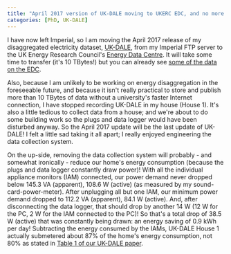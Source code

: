 ```yaml
---
title: "April 2017 version of UK-DALE moving to UKERC EDC, and no more data updates :("
categories: [PhD, UK-DALE]
---
```


I have now left Imperial, so I am moving the April 2017 release of my disaggregated electricity dataset, [UK-DALE](/data/), from my Imperial FTP server to the UK Energy Research Council's [Energy Data Centre](http://ukerc.rl.ac.uk/DC/).  It will take some time to transfer (it's 10 TBytes!) but you can already see [some of the data on the EDC](http://data.ukedc.rl.ac.uk/simplebrowse/edc/efficiency/residential/EnergyConsumption/Domestic/UK-DALE-2017).

Also, because I am unlikely to be working on energy disaggregation in the foreseeable future, and because it isn't really practical to store and publish more than 10 TBytes of data without a university's faster Internet connection, I have stopped recording UK-DALE in my house (House 1).  It's also a little tedious to collect data from a house; and we're about to do some building work so the plugs and data logger would have been disturbed anyway.  So the April 2017 update will be the last update of UK-DALE!  I felt a little sad taking it all apart; I really enjoyed engineering the data collection system.

On the up-side, removing the data collection system will probably - and somewhat ironically - reduce our home's energy consumption (because the plugs and data logger constantly draw power)!  With all the individual appliance monitors (IAM) connected, our power demand never dropped below 145.3 VA (apparent), 108.6 W (active) (as measured by my sound-card-power-meter).  After unplugging all but one IAM, our minimum power demand dropped to 112.2 VA (apparent), 84.1 W (active).  And, after disconnecting the data logger, that should drop by another 14 W (12 W for the PC, 2 W for the IAM connected to the PC)!  So that's a total drop of 38.5 W (active) that was constantly being drawn: an energy saving of 0.9 kWh per day!  Subtracting the energy consumed by the IAMs, UK-DALE House 1 actually submetered about 87% of the home's energy consumption, not 80% as stated in [Table 1 of our UK-DALE paper](https://www.nature.com/articles/sdata20157/tables/1).
